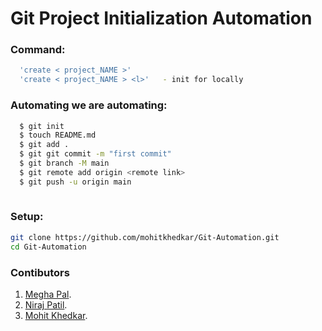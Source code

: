 # Git Project Initialization Automation 

### Command:
```bash
  'create < project_NAME >'
  'create < project_NAME > <l>'   - init for locally
```   

### Automating we are automating:
```bash
  $ git init
  $ touch README.md
  $ git add .
  $ git git commit -m "first commit"
  $ git branch -M main
  $ git remote add origin <remote link>
  $ git push -u origin main
 
``` 

### Setup:
```bash
git clone https://github.com/mohitkhedkar/Git-Automation.git
cd Git-Automation

```


### Contibutors
1. [Megha Pal](https://github.com/meghapal02).
2. [Niraj Patil](https://github.com/niraj2347).
3. [Mohit Khedkar](https://github.com/mohitkhedkar).
